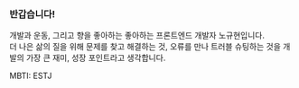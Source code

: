 
 

### 반갑습니다!

개발과 운동, 그리고 향을 좋아하는 좋아하는 프론트엔드 개발자 노규현입니다. <br>
더 나은 삶의 질을 위해 문제를 찾고 해결하는 것, 오류를 만나 트러블 슈팅하는 것을 개발의 가장 큰 재미, 성장 포인트라고 생각합니다.

MBTI: ESTJ

<!-- 
**rxxdo/rxxdo** is a ✨ _special_ ✨ repository because its `README.md` (this file) appears on your GitHub profile.

Here are some ideas to get you started:

- 🔭 I’m currently working on ...
- 🌱 I’m currently learning ...
- 👯 I’m looking to collaborate on ...
- 🤔 I’m looking for help with ...
- 💬 Ask me about ...
- 📫 How to reach me: ...
- 😄 Pronouns: ...
- ⚡ Fun fact: ...
 -->
